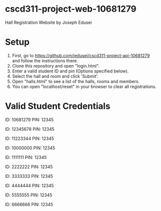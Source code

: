 # cscd311-project-web-10681279
Hall Registration Website by Joseph Edusei

# Setup
1.  First, go to https://github.com/jedusei/cscd311-project-api-10681279 and follow the instructions there.
2.  Clone this repository and open "login.html".
3.  Enter a valid student ID and pin (Options specified below).
4.  Select the hall and room and click 'Submit'.
5.  Open "halls.html" to see a list of the halls, rooms and members.
6.  You can open "localhost/reset" in your browser to clear all registrations.

# Valid Student Credentials
ID:   10681279
PIN:  12345

ID:   12345678
PIN:  12345

ID:   11223344
PIN:  12345

ID:   10000000
PIN:  12345

ID:   1111111
PIN:  12345

ID:   2222222
PIN:  12345

ID:   3333333
PIN:  12345

ID:   4444444
PIN:  12345

ID:   5555555
PIN:  12345

ID:   6666666
PIN:  12345
